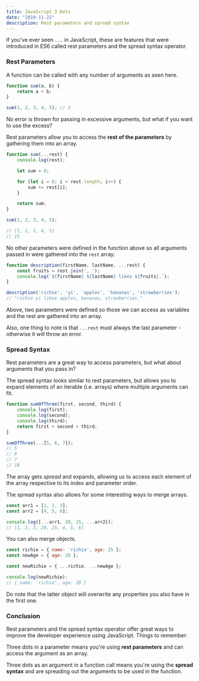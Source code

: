```yaml
---
title: JavaScript 3 Dots
date: "2019-11-22"
description: Rest parameters and spread syntax
---
```


If you've ever seen <code>...</code> in JavaScript, these are features that were introduced in ES6 called rest parameters and the spread syntax operator.

<h3>Rest Parameters</h3>

A function can be called with any number of arguments as seen here.

```javascript
function sum(a, b) {
    return a + b;
}

sum(1, 2, 3, 4, 5); // 3
```

No error is thrown for passing in excessive arguments, but what if you want to use the excess?

Rest parameters allow you to access the <b>rest of the parameters</b> by gathering them into an array.

```javascript
function sum(...rest) {
    console.log(rest);

    let sum = 0;

    for (let i = 0; i < rest.length; i++) {
        sum += rest[i];
    }

    return sum;
}

sum(1, 2, 3, 4, 5);

// [1, 2, 3, 4, 5]
// 15
```

No other parameters were defined in the function above so all arguments passed in were gathered into the <code>rest</code> array.

```javascript
function description(firstName, lastName, ...rest) {
    const fruits = rest.join(', ');
    console.log(`${firstName} ${lastName} likes ${fruits}.`);
}

description('richie', 'yi', 'apples', 'bananas', 'strawberries');
// "richie yi likes apples, bananas, strawberries."
```

Above, two parameters were defined so those we can access as variables and the rest are gathered into an array.

Also, one thing to note is that <code>...rest</code> must always the last parameter - otherwise it will throw an error.

<h3>Spread Syntax</h3>

Rest parameters are a great way to access parameters, but what about arguments that you pass in?

The spread syntax looks similar to rest parameters, but allows you to expand elements of an iterable (i.e. arrays) where multiple arguments can fit.

```javascript
function sumOfThree(first, second, third) {
    console.log(first);
    console.log(second);
    console.log(third);
    return first + second + third;
}

sumOfThree(...[5, 6, 7]);
// 5
// 6
// 7
// 18
```

The array gets <i>spread</i> and expands, allowing us to access each element of the array respective to its index and parameter order.

The spread syntax also allows for some interesting ways to merge arrays.

```javascript
const arr1 = [1, 2, 3];
const arr2 = [4, 5, 6];

console.log([...arr1, 20, 25, ...arr2]);
// [1, 2, 3, 20, 25, 4, 5, 6]
```

You can also merge objects.

```javascript
const richie = { name: 'richie', age: 25 };
const newAge = { age: 28 };

const newRichie = { ...richie, ...newAge };

console.log(newRichie);
// { name: 'richie', age: 28 }
```
Do note that the latter object will overwrite any properties you also have in the first one.

<h3>Conclusion</h3>

Rest parameters and the spread syntax operator offer great ways to improve the developer experience using JavaScript. Things to remember:

Three dots in a parameter means you're using <b>rest parameters</b> and can access the argument as an array.

Three dots as an argument in a function call means you're using the <b>spread syntax</b> and are spreading out the arguments to be used in the function.